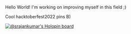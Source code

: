 Hello World!
I'm working on improving myself in this field ;)

Cool hacktoberfest2022 pins B)

[![@srajankumar's Holopin board](https://holopin.me/srajankumar)](https://holopin.io/@srajankumar)
